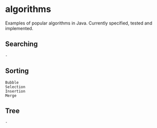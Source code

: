 # algorithms
Examples of popular algorithms in Java. Currently specified, tested and implemented.
##  Searching
    -
##  Sorting
    Bubble
    Selection
    Insertion
    Merge
##  Tree
    -
